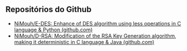## Repositórios do Github

- [NiMouh/E-DES: Enhance of DES algorithm using less operations in C language & Python (github.com)](https://github.com/NiMouh/E-DES)
- [NiMouh/D-RSA: Modification of the RSA Key Generation algorithm, making it deterministic in C language & Java (github.com)](https://github.com/NiMouh/D-RSA)